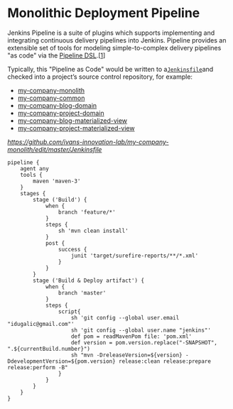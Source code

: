 # Monolithic Deployment Pipeline

Jenkins Pipeline is a suite of plugins which supports implementing and integrating continuous delivery pipelines into Jenkins. Pipeline provides an extensible set of tools for modeling simple-to-complex delivery pipelines "as code" via the [Pipeline DSL](https://jenkins.io/doc/book/pipeline/syntax/).\[[1](https://jenkins.io/doc/book/pipeline/#_footnote_1)\]

Typically, this "Pipeline as Code" would be written to a[`Jenkinsfile`](https://jenkins.io/doc/book/pipeline/jenkinsfile/)and checked into a project’s source control repository, for example:

* [my-company-monolith](https://github.com/ivans-innovation-lab/my-company-monolith)
* [my-company-common](https://github.com/ivans-innovation-lab/my-company-common)
* [my-company-blog-domain](https://www.gitbook.com/book/ivans-innovation-lab/my-company/edit#)
* [my-company-project-domain](https://www.gitbook.com/book/ivans-innovation-lab/my-company/edit#)
* [my-company-blog-materialized-view](https://www.gitbook.com/book/ivans-innovation-lab/my-company/edit#)
* [my-company-project-materialized-view](https://www.gitbook.com/book/ivans-innovation-lab/my-company/edit#)

_https://github.com/ivans-innovation-lab/my-company-monolith/edit/master/Jenkinsfile_

```
pipeline {
    agent any
    tools { 
        maven 'maven-3' 
    }
    stages {
        stage ('Build') {
            when {
                branch 'feature/*'
            }
            steps {
                sh 'mvn clean install'
            }
            post {
                success {
                    junit 'target/surefire-reports/**/*.xml' 
                }
            }
        }
        stage ('Build & Deploy artifact') {
            when {
                branch 'master'
            }
            steps {
                script{
                    sh 'git config --global user.email "idugalic@gmail.com"'
                    sh 'git config --global user.name "jenkins"'
                    def pom = readMavenPom file: 'pom.xml' 
                    def version = pom.version.replace("-SNAPSHOT", ".${currentBuild.number}")
                    sh "mvn -DreleaseVersion=${version} -DdevelopmentVersion=${pom.version} release:clean release:prepare release:perform -B"
                }
            }
        }
    }
}

```



